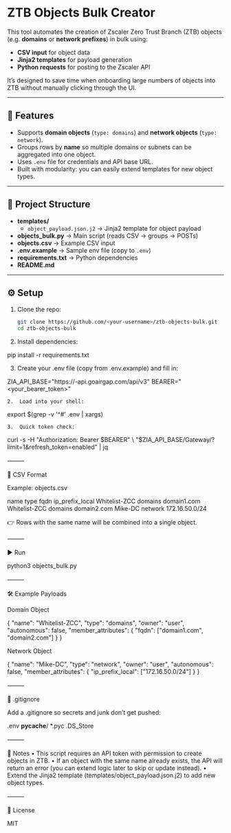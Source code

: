 # ZTB Objects Bulk Creator

This tool automates the creation of Zscaler Zero Trust Branch (ZTB) objects (e.g. **domains** or **network prefixes**) in bulk using:
- **CSV input** for object data  
- **Jinja2 templates** for payload generation  
- **Python requests** for posting to the Zscaler API  

It’s designed to save time when onboarding large numbers of objects into ZTB without manually clicking through the UI.

---

## 🚀 Features
- Supports **domain objects** (`type: domains`) and **network objects** (`type: network`).
- Groups rows by **name** so multiple domains or subnets can be aggregated into one object.
- Uses `.env` file for credentials and API base URL.
- Built with modularity: you can easily extend templates for new object types.

---

## 📁 Project Structure

- **templates/**
  - `object_payload.json.j2` → Jinja2 template for object payload
- **objects_bulk.py** → Main script (reads CSV → groups → POSTs)
- **objects.csv** → Example CSV input
- **.env.example** → Sample env file (copy to `.env`)
- **requirements.txt** → Python dependencies
- **README.md**

---

## ⚙️ Setup

1. Clone the repo:
   ```bash
   git clone https://github.com/<your-username>/ztb-objects-bulk.git
   cd ztb-objects-bulk

2.	Install dependencies:

pip install -r requirements.txt


3.	Create your .env file (copy from .env.example) and fill in:

ZIA_API_BASE="https://<your-tenant>-api.goairgap.com/api/v3"
BEARER="<your_bearer_token>"

	2.	Load into your shell:

export $(grep -v '^#' .env | xargs)

	3.	Quick token check:

curl -s -H "Authorization: Bearer $BEARER" \
  "$ZIA_API_BASE/Gateway/?limit=1&refresh_token=enabled" | jq


⸻

📝 CSV Format

Example: objects.csv

name	type	fqdn	ip_prefix_local
Whitelist-ZCC	domains	domain1.com	
Whitelist-ZCC	domains	domain2.com	
Mike-DC	network		172.16.50.0/24

👉 Rows with the same name will be combined into a single object.

⸻

▶️ Run

python3 objects_bulk.py


⸻

🛠️ Example Payloads

Domain Object

{
  "name": "Whitelist-ZCC",
  "type": "domains",
  "owner": "user",
  "autonomous": false,
  "member_attributes": {
    "fqdn": ["domain1.com", "domain2.com"]
  }
}

Network Object

{
  "name": "Mike-DC",
  "type": "network",
  "owner": "user",
  "autonomous": false,
  "member_attributes": {
    "ip_prefix_local": ["172.16.50.0/24"]
  }
}


⸻

🧹 .gitignore

Add a .gitignore so secrets and junk don’t get pushed:

.env
__pycache__/
*.pyc
.DS_Store


⸻

📌 Notes
	•	This script requires an API token with permission to create objects in ZTB.
	•	If an object with the same name already exists, the API will return an error (you can extend logic later to skip or update instead).
	•	Extend the Jinja2 template (templates/object_payload.json.j2) to add new object types.

⸻

📄 License

MIT

